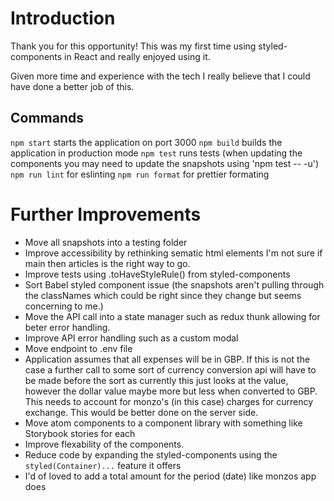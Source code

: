 # Introduction

Thank you for this opportunity! This was my first time using styled-components in React and really enjoyed using it.

Given more time and experience with the tech I really believe that I could have done a better job of this.

## Commands

`npm start` starts the application on port 3000
`npm build` builds the application in production mode
`npm test` runs tests (when updating the components you may need to update the snapshots using 'npm test -- -u')
`npm run lint` for eslinting
`npm run format` for prettier formating

# Further Improvements

-   Move all snapshots into a testing folder
-   Improve accessibility by rethinking sematic html elements I'm not sure if main then articles is the right way to go.
-   Improve tests using .toHaveStyleRule() from styled-components
-   Sort Babel styled component issue (the snapshots aren't pulling through the classNames which could be right since they change but seems concerning to me.)
-   Move the API call into a state manager such as redux thunk allowing
    for beter error handling.
-   Improve API error handling such as a custom modal
-   Move endpoint to .env file
-   Application assumes that all expenses will be in GBP. If this is not the case a further call to some sort of currency conversion api will have to be made before the sort as currently this just looks at the value, however the dollar value maybe more but less when converted to GBP. This needs to account for monzo's (in this case) charges for currency exchange. This would be better done on the server side.
-   Move atom components to a component library with something like Storybook stories for each
-   Improve flexability of the components.
-   Reduce code by expanding the styled-components using the `styled(Container)...` feature it offers
-   I'd of loved to add a total amount for the period (date) like monzos app does

